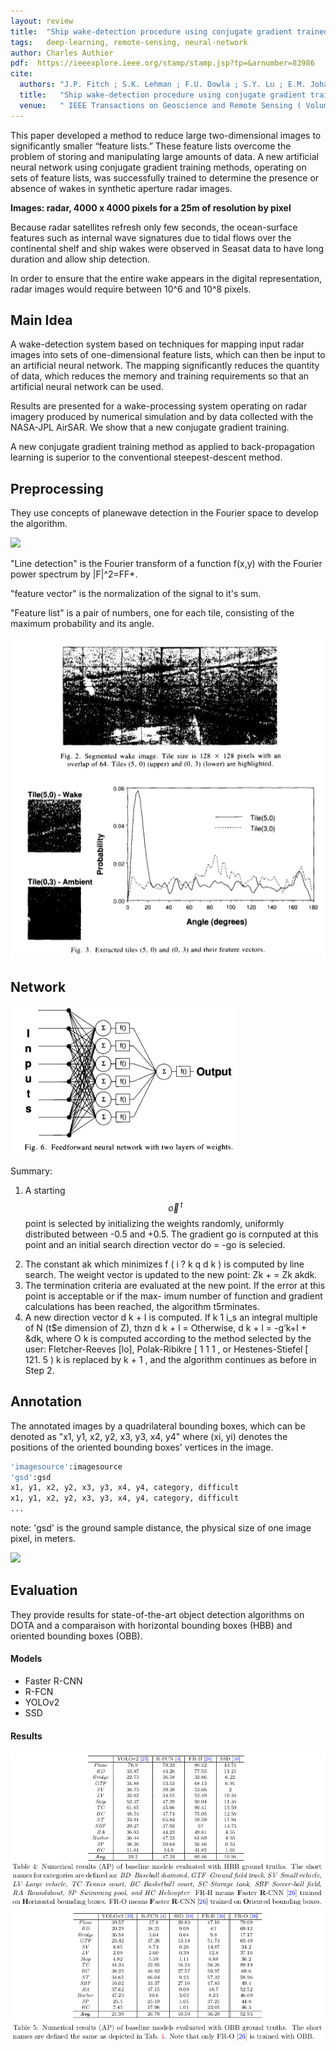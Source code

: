 ```yaml
---
layout: review
title:  "Ship wake-detection procedure using conjugate gradient trained artificial neural networks"
tags:   deep-learning, remote-sensing, neural-network
author: Charles Authier
pdf:  https://ieeexplore.ieee.org/stamp/stamp.jsp?tp=&arnumber=83986
cite:
  authors: "J.P. Fitch ; S.K. Lehman ; F.U. Dowla ; S.Y. Lu ; E.M. Johansson ; D.M. Goodman"
  title:   "Ship wake-detection procedure using conjugate gradient trained artificial neural networks"
  venue:   " IEEE Transactions on Geoscience and Remote Sensing ( Volume: 29, Issue: 5, Sep 1991 )"
---
```


This paper developed a method to reduce large two-dimensional images to significantly smaller “feature lists.” These feature lists overcome the problem of storing and manipulating large amounts of data. A new artificial neural network using conjugate gradient training methods, operating on sets of feature lists, was successfully trained to determine the presence or absence of wakes in synthetic aperture radar images.

**Images: radar, 4000 x 4000 pixels for a 25m of resolution by pixel**

Because radar satellites refresh only few seconds, the ocean-surface features such as internal wave signatures due to tidal flows over the continental shelf and ship wakes were observed in Seasat data to have long duration and allow ship detection.

In order to ensure that the entire wake appears in the digital representation, radar images would require between 10^6 and 10^8 pixels.

## Main Idea

A wake-detection system based on techniques for mapping input radar images into sets of one-dimensional feature lists, which can then be input to an artificial neural network. The mapping significantly reduces the quantity of data, which reduces the memory and training requirements so that an artificial neural network can be used.

Results are presented for a wake-processing system operating on radar imagery produced by numerical simulation and by data collected with the NASA-JPL AirSAR. We show that a new conjugate gradient training.

A new conjugate gradient training method as applied to back-propagation learning is superior to the conventional steepest-descent method.

## Preprocessing

They use concepts of planewave detection in the Fourier space to develop the algorithm.

![](/deep-learning/images/Ship_wake_detection/1991_preprocessing.png)

"Line detection" is the Fourier transform of a function f(x,y) with the Fourier power spectrum by |F|^2=FF*.

"feature vector" is the normalization of the signal to it's sum.

"Feature list" is a pair of numbers, one for each tile, consisting of the maximum probability and its angle.

![](/deep-learning/images/Ship_wake_detection/1991_samples.png)

## Network

![](/deep-learning/images/Ship_wake_detection/1991_network.png)

Summary:
1. A starting $$\vec{o}^{\,t}$$ point is selected by initializing the weights randomly, uniformly distributed between -0.5 and +0.5. The gradient go is cornputed at this point and an initial search direction vector do = -go is selecied.
2) The constant ak which minimizes f ( i ? k
q d k ) is
computed by line search. The weight vector is updated to
the new point: Zk + = Zk akdk.
3) The termination criteria are evaluated at the new
point. If the error at this point is acceptable or if the max-
imum number of function and gradient calculations has
been reached, the algorithm t5rminates.
4) A new direction vector d k + I is computed. If k
1
i_s an integral multiple of N (t$e dimension of Z), thzn
d k + l =
Otherwise, d k + l = -g’k+I + &dk,
where O k is computed according to the method selected by
the user: Fletcher-Reeves [lo], Polak-Ribikre [ 1 1 1 , or
Hestenes-Stiefel [ 121.
5 ) k is replaced by k + 1 , and the algorithm continues
as before in Step 2.





## Annotation

The annotated images by a quadrilateral bounding boxes, which can be denoted as "x1, y1, x2, y2, x3, y3, x4, y4" where (xi, yi) denotes the positions of the oriented bounding boxes' vertices in the image.

```bash
'imagesource':imagesource
'gsd':gsd
x1, y1, x2, y2, x3, y3, x4, y4, category, difficult
x1, y1, x2, y2, x3, y3, x4, y4, category, difficult
...						
```
note: 'gsd' is the ground sample distance, the physical size of one image pixel, in meters.

![](/deep-learning/images/DOTA/dota_HOBB.png)

## Evaluation

They provide results for state-of-the-art object detection algorithms on DOTA and a comparaison with horizontal bounding boxes (HBB) and oriented bounding boxes (OBB).

#### Models

* Faster R-CNN
* R-FCN
* YOLOv2
* SSD

#### Results

![](/deep-learning/images/DOTA/dota_r_HBB.png)
![](/deep-learning/images/DOTA/dota_r_OBB.png)
